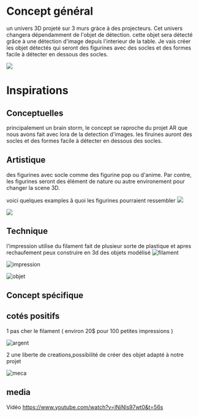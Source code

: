 # Concept général 
un univers 3D projeté sur 3 murs gràce à des projecteurs. Cet univers changera dépendamment de l'objet de détection. cette objet sera détecté grâce à une détection d'image depuis l'interieur de la table.
Je vais créer les objet détectés qui seront des figurines avec des socles et des formes facile à détecter en dessous des socles.

![](media/img/projet_finale.PNG)

# Inspirations 

## Conceptuelles
principalement un brain storm, le concept se raproche du projet AR que nous avons fait avec lora de la detection d'images.
les firuines auront des socles et des formes facile à détecter en dessous des socles.

## Artistique 
des figurines avec socle comme des figurine pop ou d'anime. Par contre, les figurines seront des élément de nature ou autre environement pour changer la scene 3D.

voici quelques examples â quoi les figurines pourraient ressembler
![](media/img/arbre.png)

![](media/img/vague.png)




## Technique

l'impression utilise du filament fait de plusieur sorte de plastique et apres rechaufement peux construire en 3d des objets modélisé
![filament](media/img/filament.jpg)

 ![impression](media/img/impression.jpg)

 ![objet](media/img/objet.jpg)

## Concept spécifique



## cotés positifs

1 pas cher le filament ( environ 20$ pour 100 petites impressions )

![argent](media/img/argent.jpg)

2 une liberte de creations,possibilité de créer des objet adapté à notre projet

![meca](media/img/meca.jpg)

## media
 
Vidéo https://www.youtube.com/watch?v=lNjNls97wt0&t=56s




